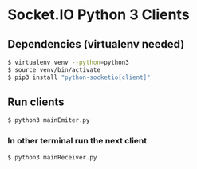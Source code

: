 # Socket.IO Python 3 Clients

## Dependencies (virtualenv needed)
```bash
$ virtualenv venv --python=python3
$ source venv/bin/activate
$ pip3 install "python-socketio[client]"
```

## Run clients

``` bash
$ python3 mainEmiter.py
```

### In other terminal run the next client
```bash
$ python3 mainReceiver.py
```
